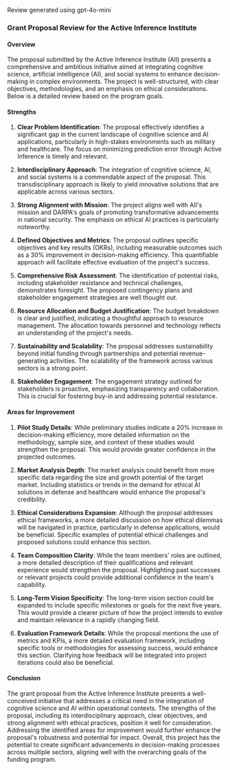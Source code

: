 Review generated using gpt-4o-mini

### Grant Proposal Review for the Active Inference Institute

#### Overview
The proposal submitted by the Active Inference Institute (AII) presents a comprehensive and ambitious initiative aimed at integrating cognitive science, artificial intelligence (AI), and social systems to enhance decision-making in complex environments. The project is well-structured, with clear objectives, methodologies, and an emphasis on ethical considerations. Below is a detailed review based on the program goals.

#### Strengths

1. **Clear Problem Identification**: The proposal effectively identifies a significant gap in the current landscape of cognitive science and AI applications, particularly in high-stakes environments such as military and healthcare. The focus on minimizing prediction error through Active Inference is timely and relevant.

2. **Interdisciplinary Approach**: The integration of cognitive science, AI, and social systems is a commendable aspect of the proposal. This transdisciplinary approach is likely to yield innovative solutions that are applicable across various sectors.

3. **Strong Alignment with Mission**: The project aligns well with AII's mission and DARPA's goals of promoting transformative advancements in national security. The emphasis on ethical AI practices is particularly noteworthy.

4. **Defined Objectives and Metrics**: The proposal outlines specific objectives and key results (OKRs), including measurable outcomes such as a 30% improvement in decision-making efficiency. This quantifiable approach will facilitate effective evaluation of the project's success.

5. **Comprehensive Risk Assessment**: The identification of potential risks, including stakeholder resistance and technical challenges, demonstrates foresight. The proposed contingency plans and stakeholder engagement strategies are well thought out.

6. **Resource Allocation and Budget Justification**: The budget breakdown is clear and justified, indicating a thoughtful approach to resource management. The allocation towards personnel and technology reflects an understanding of the project's needs.

7. **Sustainability and Scalability**: The proposal addresses sustainability beyond initial funding through partnerships and potential revenue-generating activities. The scalability of the framework across various sectors is a strong point.

8. **Stakeholder Engagement**: The engagement strategy outlined for stakeholders is proactive, emphasizing transparency and collaboration. This is crucial for fostering buy-in and addressing potential resistance.

#### Areas for Improvement

1. **Pilot Study Details**: While preliminary studies indicate a 20% increase in decision-making efficiency, more detailed information on the methodology, sample size, and context of these studies would strengthen the proposal. This would provide greater confidence in the projected outcomes.

2. **Market Analysis Depth**: The market analysis could benefit from more specific data regarding the size and growth potential of the target market. Including statistics or trends in the demand for ethical AI solutions in defense and healthcare would enhance the proposal's credibility.

3. **Ethical Considerations Expansion**: Although the proposal addresses ethical frameworks, a more detailed discussion on how ethical dilemmas will be navigated in practice, particularly in defense applications, would be beneficial. Specific examples of potential ethical challenges and proposed solutions could enhance this section.

4. **Team Composition Clarity**: While the team members' roles are outlined, a more detailed description of their qualifications and relevant experience would strengthen the proposal. Highlighting past successes or relevant projects could provide additional confidence in the team's capability.

5. **Long-Term Vision Specificity**: The long-term vision section could be expanded to include specific milestones or goals for the next five years. This would provide a clearer picture of how the project intends to evolve and maintain relevance in a rapidly changing field.

6. **Evaluation Framework Details**: While the proposal mentions the use of metrics and KPIs, a more detailed evaluation framework, including specific tools or methodologies for assessing success, would enhance this section. Clarifying how feedback will be integrated into project iterations could also be beneficial.

#### Conclusion
The grant proposal from the Active Inference Institute presents a well-conceived initiative that addresses a critical need in the integration of cognitive science and AI within operational contexts. The strengths of the proposal, including its interdisciplinary approach, clear objectives, and strong alignment with ethical practices, position it well for consideration. Addressing the identified areas for improvement would further enhance the proposal's robustness and potential for impact. Overall, this project has the potential to create significant advancements in decision-making processes across multiple sectors, aligning well with the overarching goals of the funding program.